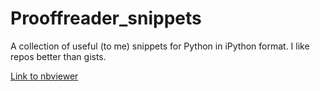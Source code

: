 Prooffreader_snippets
=====================

A collection of useful (to me) snippets for Python in iPython format. I like repos better than gists.

[Link to nbviewer](http://nbviewer.ipython.org/github/Prooffreader/Prooffreader_snippets/blob/master/Snippets.ipynb)
